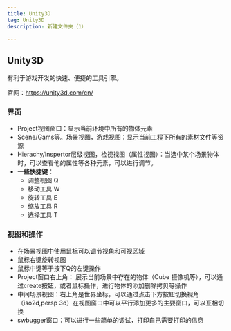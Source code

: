 ```yaml
---
title: Unity3D
tag: Unity3D
description: 新建文件夹（1）

---
```




## Unity3D

有利于游戏开发的快速、便捷的工具引擎。

官网：https://unity3d.com/cn/

### 界面

* Project视图窗口：显示当前环境中所有的物体元素
* Scene/Gams等。场景视图，游戏视图：显示当前工程下所有的素材文件等资源
* Hierachy/Inspertor层级视图，检视视图（属性视图）：当选中某个场景物体时，可以查看他的属性等各种元素，可以进行调节。
* **一些快捷键**：
  * 调整视图 Q
  * 移动工具 W
  * 旋转工具 E
  * 缩放工具 R
  * 选择工具 T

### 视图和操作

* 在场景视图中使用鼠标可以调节视角和可视区域
* 鼠标右键旋转视图
* 鼠标中键等于按下Q的左键操作
* Project窗口右上角： 展示当前场景中存在的物体（Cube 摄像机等），可以通过create按钮，或者鼠标操作，进行物体的添加删除拷贝等操作
* 中间场景视图：右上角是世界坐标，可以通过点击下方按钮切换视角（iso2d,persp 3d）在视图窗口中可以平行添加更多的主要窗口，可以互相切换
* swbugger窗口：可以进行一些简单的调试，打印自己需要打印的信息


